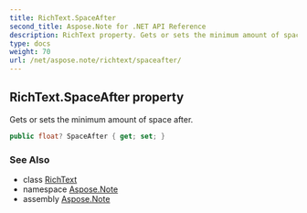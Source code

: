 ```yaml
---
title: RichText.SpaceAfter
second_title: Aspose.Note for .NET API Reference
description: RichText property. Gets or sets the minimum amount of space after
type: docs
weight: 70
url: /net/aspose.note/richtext/spaceafter/
---
```

## RichText.SpaceAfter property

Gets or sets the minimum amount of space after.

```csharp
public float? SpaceAfter { get; set; }
```

### See Also

* class [RichText](../)
* namespace [Aspose.Note](../../richtext/)
* assembly [Aspose.Note](../../../)


